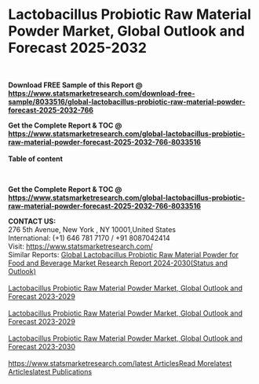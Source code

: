 <h1>Lactobacillus Probiotic Raw Material Powder Market, Global Outlook and Forecast 2025-2032</h1><br/><p><strong>Download FREE Sample of this Report @ <a href="https://www.statsmarketresearch.com/download-free-sample/8033516/global-lactobacillus-probiotic-raw-material-powder-forecast-2025-2032-766">https://www.statsmarketresearch.com/download-free-sample/8033516/global-lactobacillus-probiotic-raw-material-powder-forecast-2025-2032-766</a></strong></p><div><b>Get the Complete Report & TOC @ <a href="https://www.statsmarketresearch.com/global-lactobacillus-probiotic-raw-material-powder-forecast-2025-2032-766-8033516">https://www.statsmarketresearch.com/global-lactobacillus-probiotic-raw-material-powder-forecast-2025-2032-766-8033516</a></b></div><br><b>Table of content</b><p><br><div><b>Get the Complete Report & TOC @ <a href="https://www.statsmarketresearch.com/global-lactobacillus-probiotic-raw-material-powder-forecast-2025-2032-766-8033516">https://www.statsmarketresearch.com/global-lactobacillus-probiotic-raw-material-powder-forecast-2025-2032-766-8033516</a></b></div></p> <b>CONTACT US:</b><br>276 5th Avenue, New York , NY 10001,United States<br>International: (+1) 646 781 7170 / +91 8087042414<br>Visit: <a href="https://www.statsmarketresearch.com/">https://www.statsmarketresearch.com/</a><br>Similar Reports: <a href="https://www.statsmarketresearch.com/global-lactobacillus-probiotic-raw-material-powder-forecast-2025-2032-766-8033516">Global Lactobacillus Probiotic Raw Material Powder for Food and Beverage Market Research Report 2024-2030(Status and Outlook)</a><br/><br/><a href="https://www.statsmarketresearch.com/global-lactobacillus-probiotic-raw-material-powder-forecast-2025-2032-766-8033516">Lactobacillus Probiotic Raw Material Powder Market, Global Outlook and Forecast 2023-2029</a><br/><br/><a href="https://www.statsmarketresearch.com/global-lactobacillus-probiotic-raw-material-powder-forecast-2025-2032-766-8033516">Lactobacillus Probiotic Raw Material Powder Market, Global Outlook and Forecast 2023-2029</a><br/><br/><a href="https://www.statsmarketresearch.com/global-lactobacillus-probiotic-raw-material-powder-forecast-2025-2032-766-8033516">Lactobacillus Probiotic Raw Material Powder Market, Global Outlook and Forecast 2023-2030</a><br/><br/><a href="https://gyeongbokgung.com">https://www.statsmarketresearch.com/</a><a href="https://hallyeomaritime.com">latest Articles</a><a href="https://jingwansa.com">Read More</a><a href=https://nguoiviet.jp/">latest Articles</a><a href="https://www.intelmarketresearch.com/">latest Publications</a>